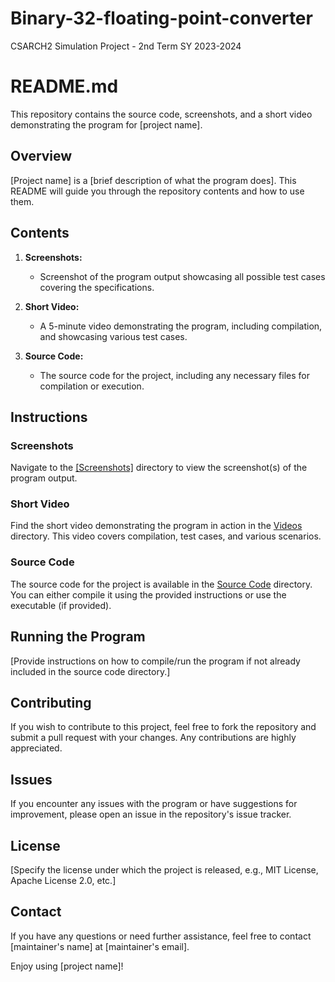 # Binary-32-floating-point-converter
CSARCH2 Simulation Project - 2nd Term SY 2023-2024

# README.md

This repository contains the source code, screenshots, and a short video demonstrating the program for [project name].

## Overview

[Project name] is a [brief description of what the program does]. This README will guide you through the repository contents and how to use them.

## Contents

1. **Screenshots:** 
    - Screenshot of the program output showcasing all possible test cases covering the specifications.

2. **Short Video:** 
    - A 5-minute video demonstrating the program, including compilation, and showcasing various test cases.

3. **Source Code:**
    - The source code for the project, including any necessary files for compilation or execution.

## Instructions

### Screenshots

Navigate to the [[Screenshots]](https://github.com/aaronnicolas/Binary-32-floating-point-converter/tree/main/screenshots) directory to view the screenshot(s) of the program output.

### Short Video

Find the short video demonstrating the program in action in the [Videos](./videos/) directory. This video covers compilation, test cases, and various scenarios.

### Source Code

The source code for the project is available in the [Source Code](./source_code/) directory. You can either compile it using the provided instructions or use the executable (if provided).

## Running the Program

[Provide instructions on how to compile/run the program if not already included in the source code directory.]

## Contributing

If you wish to contribute to this project, feel free to fork the repository and submit a pull request with your changes. Any contributions are highly appreciated.

## Issues

If you encounter any issues with the program or have suggestions for improvement, please open an issue in the repository's issue tracker.

## License

[Specify the license under which the project is released, e.g., MIT License, Apache License 2.0, etc.]

## Contact

If you have any questions or need further assistance, feel free to contact [maintainer's name] at [maintainer's email].

Enjoy using [project name]!
